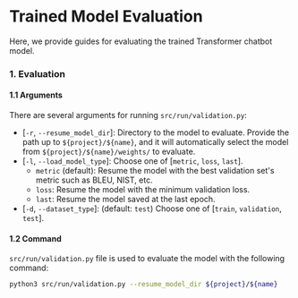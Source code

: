 # Trained Model Evaluation
Here, we provide guides for evaluating the trained Transformer chatbot model.


### 1. Evaluation
#### 1.1 Arguments
There are several arguments for running `src/run/validation.py`:
* [`-r`, `--resume_model_dir`]: Directory to the model to evaluate. Provide the path up to `${project}/${name}`, and it will automatically select the model from `${project}/${name}/weights/` to evaluate.
* [`-l`, `--load_model_type`]: Choose one of [`metric`, `loss`, `last`].
    * `metric` (default): Resume the model with the best validation set's metric such as BLEU, NIST, etc.
    * `loss`: Resume the model with the minimum validation loss.
    * `last`: Resume the model saved at the last epoch.
* [`-d`, `--dataset_type`]: (default: `test`) Choose one of [`train`, `validation`, `test`].


#### 1.2 Command
`src/run/validation.py` file is used to evaluate the model with the following command:
```bash
python3 src/run/validation.py --resume_model_dir ${project}/${name}
```